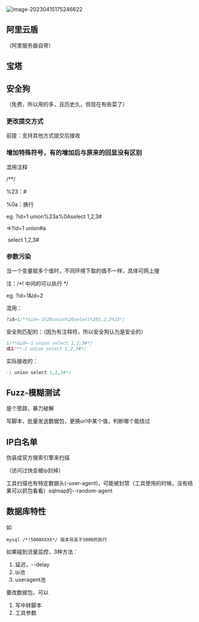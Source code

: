 ![image-20230415175246622](E:\AppData\Roaming\Typora\typora-user-images\image-20230415175246622.png)

## 阿里云盾

（阿里服务器自带）



## 宝塔



## 安全狗

（免费，所以用的多，且历史久，但现在有些菜了）

### 更改提交方式

前提：支持其他方式提交后接收

### 增加特殊符号，有的增加后与原来的回显没有区别

混用注释

/**/

%23：#

%0a：换行

eg. ?id=1 union%23a%0Aselect 1,2,3#

=>?id=1 union#a

​		select 1,2,3#

### 参数污染

当一个变量赋多个值时，不同环境下取的值不一样，具体可网上搜

注：/*! 中间的可以执行 */

eg. ?id=1&id=2

混用：

```php
?id=1/**&id=-1%20union%20select%201,2,3%23*/
```

安全狗匹配的：（因为有注释符，所以安全狗认为是安全的）

```php
1/**&id=-1 union select 1,2,3#*/
或1/**-1 union select 1,2,3#*/
```

实际接收的：

```php
-1 union select 1,2,3#*/
```



## Fuzz-模糊测试

是个思路，暴力破解

写脚本，批量发送数据包，更换url中某个值，判断哪个能绕过



## IP白名单

伪装成官方搜索引擎来扫描

（访问过快会被ip封掉）

工具扫描也有特定数据头(-user-agent)，可能被封禁（工具使用的时候，没有结果可以抓包看看）sqlmap的--random-agent



## 数据库特性

如

```
mysql /*!5000XXXX*/	版本号高于5000的执行
```



如果碰到流量监控，3种方法：

1. 延迟，--delay
2. ip池
3. useragent池



要改数据包，可以

1. 写中转脚本
2. 工具参数